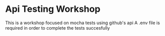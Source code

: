 # Api Testing Workshop

This is a workshop focused on mocha tests using github's api
A .env file is required in order to complete the tests succesfully

